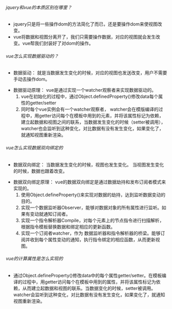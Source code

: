 ###### jquery和vue的本质区别在哪里？
  - jquery只是将一些操作dom的方法简化了而已，还是要操作dom来使视图改变。
  - vue将数据和视图分离开了，我们只需要操作数据，对应的视图就会发生改变。vue帮我们封装好了对dom的操作。

###### vue怎么实现数据驱动的？
  - 数据驱动： 就是当数据发生变化的时候，对应的视图也发送改变，用户不需要手动去操作dom。
  * 数据驱动原理：
    vue是通过实现一个watcher观察者来实现数据驱动的。
    1. vue在初始化的过程中，通过Object.definedProperty()修改data每个属性的getter/setter
    2. 同时每个vue实例会有一个watcher观察者， watcher会在模版编译的过程中，用getter访问每个在模板中用到的元素，并将该属性标记为依赖，建立起数据和视图之间的联系，当数据发生变化的时候（setter被调用），watcher也会监听到这种变化，对比数据有没有发生变化，如果变化了，就通知视图重新渲染。

###### vue怎么实现数据双向绑定的
  - 数据双向绑定： 当数据发生变化的时候，视图也发生变化。 当视图发生变化的时候，数据也跟着改变。
  * 数据双向绑定原理：
    vue的数据双向绑定是通过数据劫持和发布订阅者模式来实现的。
    1. 使用Object.defineProperty()来实现对数据的劫持，达到监听数据变动的目的。
    2. 实现一个数据监听器Observer，能够对数据对象的所有属性进行监听。如果有变动就通知订阅者。
    3. 实现一个指令解析器Compile，对每个元素上的节点指令进行扫描解析，根据指令模板替换数据和绑定相应的更新函数。
    4. 实现一个订阅者watcher，作为 数据监听器和指令解析器的桥梁。能够订阅并收到每个属性变动的通知，执行指令绑定的相应函数，从而更新视图。 

###### vue的计算属性是怎么实现的
  - 通过Object.defineProperty()修改data中的每个属性getter/setter。在模板编译的过程中，用getter访问每个在模板中用到的属性，并将该属性标记为依赖，从而建立起数据和视图的联系。当数据变化的时候，setter被调用。watcher会监听到这种变化，对比数据有没有发生变化，如果变化了，就通知视图重新渲染。